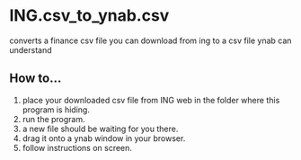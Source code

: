 # ING.csv_to_ynab.csv
converts a finance csv file you can download from ing to a csv file ynab can understand
## How to...

1. place your downloaded csv file from ING web in the folder where this program is hiding.
2. run the program.
3. a new file should be waiting for you there.
4. drag it onto a ynab window in your browser.
5. follow instructions on screen.
